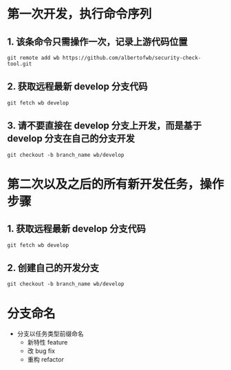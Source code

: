 # 第一次开发，执行命令序列

## 1. 该条命令只需操作一次，记录上游代码位置
`git remote add wb https://github.com/albertofwb/security-check-tool.git`

## 2. 获取远程最新 develop 分支代码
`git fetch wb develop`

## 3. 请不要直接在 develop 分支上开发，而是基于 develop 分支在自己的分支开发
`git checkout -b branch_name wb/develop`




# 第二次以及之后的所有新开发任务，操作步骤

## 1. 获取远程最新 develop 分支代码
`git fetch wb develop`

## 2. 创建自己的开发分支
`git checkout -b branch_name wb/develop`


# 分支命名

- 分支以任务类型前缀命名
    - 新特性   feature
    - 改 bug   fix
    - 重构     refactor
  

